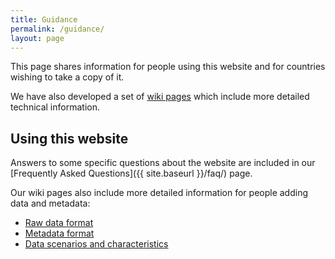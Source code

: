 ```yaml
---
title: Guidance
permalink: /guidance/
layout: page
---
```


This page shares information for people using this website and for countries wishing to take a copy of it.

We have also developed a set of [wiki pages]( https://github.com/sustainabledevelopment-rwanda/sdg-indicators/wiki) which include more detailed technical information.

## Using this website
Answers to some specific questions about the website are included in our [Frequently Asked Questions]({{ site.baseurl }}/faq/) page.

Our wiki pages also include more detailed information for people adding data and metadata:
- [Raw data format]( https://github.com/sustainabledevelopment-rwanda/sdg-indicators/wiki/Raw-data-format)
-	[Metadata format](https://github.com/sustainabledevelopment-rwanda/sdg-indicators/wiki/Metadata-format)
- [Data scenarios and characteristics](https://github.com/sustainabledevelopment-rwanda/sdg-indicators//wiki/Data-scenarios-and-characteristics)
